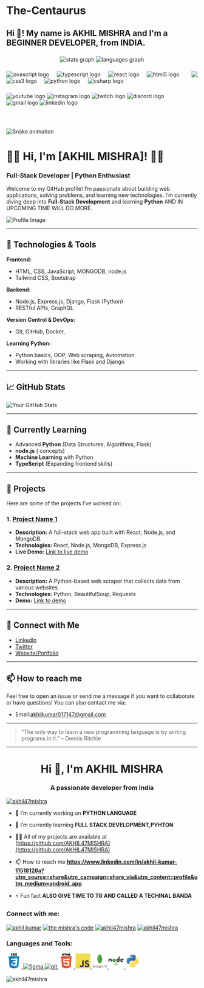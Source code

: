 # The-Centaurus


<h2 align="left">Hi 👋! My name is AKHIL MISHRA and I'm a BEGINNER DEVELOPER, from INDIA.</h2>

###

<div align="center">
  <img src="https://github-readme-stats.vercel.app/api?username=maurodesouza&hide_title=false&hide_rank=false&show_icons=true&include_all_commits=true&count_private=true&disable_animations=false&theme=dracula&locale=en&hide_border=false" height="150" alt="stats graph"  />
  <img src="https://github-readme-stats.vercel.app/api/top-langs?username=maurodesouza&locale=en&hide_title=false&layout=compact&card_width=320&langs_count=5&theme=dracula&hide_border=false" height="150" alt="languages graph"  />
</div>

###

<img align="right" height="150" src="https://i.imgflip.com/65efzo.gif"  />

###

<div align="left">
  <img src="https://cdn.jsdelivr.net/gh/devicons/devicon/icons/javascript/javascript-original.svg" height="30" alt="javascript logo"  />
  <img width="12" />
  <img src="https://cdn.jsdelivr.net/gh/devicons/devicon/icons/typescript/typescript-original.svg" height="30" alt="typescript logo"  />
  <img width="12" />
  <img src="https://cdn.jsdelivr.net/gh/devicons/devicon/icons/react/react-original.svg" height="30" alt="react logo"  />
  <img width="12" />
  <img src="https://cdn.jsdelivr.net/gh/devicons/devicon/icons/html5/html5-original.svg" height="30" alt="html5 logo"  />
  <img width="12" />
  <img src="https://cdn.jsdelivr.net/gh/devicons/devicon/icons/css3/css3-original.svg" height="30" alt="css3 logo"  />
  <img width="12" />
  <img src="https://cdn.jsdelivr.net/gh/devicons/devicon/icons/python/python-original.svg" height="30" alt="python logo"  />
  <img width="12" />
  <img src="https://cdn.jsdelivr.net/gh/devicons/devicon/icons/csharp/csharp-original.svg" height="30" alt="csharp logo"  />
</div>

###

<div align="left">
  <img src="https://img.shields.io/static/v1?message=Youtube&logo=youtube&label=&color=FF0000&logoColor=white&labelColor=&style=for-the-badge" height="35" alt="youtube logo"  />
  <img src="https://img.shields.io/static/v1?message=Instagram&logo=instagram&label=&color=E4405F&logoColor=white&labelColor=&style=for-the-badge" height="35" alt="instagram logo"  />
  <img src="https://img.shields.io/static/v1?message=Twitch&logo=twitch&label=&color=9146FF&logoColor=white&labelColor=&style=for-the-badge" height="35" alt="twitch logo"  />
  <img src="https://img.shields.io/static/v1?message=Discord&logo=discord&label=&color=7289DA&logoColor=white&labelColor=&style=for-the-badge" height="35" alt="discord logo"  />
  <img src="https://img.shields.io/static/v1?message=Gmail&logo=gmail&label=&color=D14836&logoColor=white&labelColor=&style=for-the-badge" height="35" alt="gmail logo"  />
  <img src="https://img.shields.io/static/v1?message=LinkedIn&logo=linkedin&label=&color=0077B5&logoColor=white&labelColor=&style=for-the-badge" height="35" alt="linkedin logo"  />
</div>

###

<br clear="both">

<img src="https://raw.githubusercontent.com/maurodesouza/maurodesouza/output/snake.svg" alt="Snake animation" />

###

# 👨‍💻 Hi, I'm [AKHIL MISHRA]! 👩‍💻

### Full-Stack Developer | Python Enthusiast

Welcome to my GitHub profile! I’m passionate about building web applications, solving problems, and learning new technologies. I’m currently diving deep into **Full-Stack Development** and learning **Python** AND IN UPCOMING TIME WILL DO MORE.

![Profile Image](https://your-image-url.com) <!-- Replace with your image URL -->

---

## 🔧 Technologies & Tools

**Frontend:**  
- HTML, CSS, JavaScript, MONGODB, node.js  
- Tailwind CSS, Bootstrap

**Backend:**  
- Node.js, Express.js, Django, Flask (Python)  
- RESTful APIs, GraphQL



**Version Control & DevOps:**  
- Git, GitHub, Docker, 

**Learning Python:**  
- Python basics, OOP, Web scraping, Automation  
- Working with libraries like Flask and Django

---

## 📈 GitHub Stats

![Your GitHub Stats](https://github-readme-stats.vercel.app/api?username=akhil47mishra&show_icons=true&hide_title=true&count_private=true&hide=prs)  
<!-- Replace 'your-username' with your GitHub username -->

---

## 🌱 Currently Learning

- Advanced **Python** (Data Structures, Algorithms, Flask)
- **node.js** ( concepts)
- **Machine Learning** with Python
- **TypeScript** (Expanding frontend skills)

---

## 💼 Projects

Here are some of the projects I’ve worked on:

### 1. [Project Name 1](https://github.com/your-username/project-1)
- **Description:** A full-stack web app built with React, Node.js, and MongoDB.  
- **Technologies:** React, Node.js, MongoDB, Express.js  
- **Live Demo:** [Link to live demo](https://your-demo-link.com)

### 2. [Project Name 2](https://github.com/your-username/project-2)
- **Description:** A Python-based web scraper that collects data from various websites.  
- **Technologies:** Python, BeautifulSoup, Requests  
- **Demo:** [Link to demo](https://your-demo-link.com)

---

## 🌟 Connect with Me

- [LinkedIn](https://www.linkedin.com/in/akhil-kumar-11518128a?utm_source=share&utm_campaign=share_via&utm_content=profile&utm_medium=android_app)
- [Twitter](https://twitter.com/your-profile)
- [Website/Portfolio](https://your-portfolio.com)

---

## 📫 How to reach me

Feel free to open an issue or send me a message if you want to collaborate or have questions! You can also contact me via:

- Email:akhilkumar017147@gmail.com

---

> “The only way to learn a new programming language is by writing programs in it.” – Dennis Ritchie

---























<h1 align="center">Hi 👋, I'm AKHIL MISHRA</h1>
<h3 align="center">A passionate developer from India</h3>

<p align="left"> <a href="https://github.com/ryo-ma/github-profile-trophy"><img src="https://github-profile-trophy.vercel.app/?username=akhil47mishra" alt="akhil47mishra" /></a> </p>

- 🔭 I’m currently working on **PYTHON LANGUAGE**

- 🌱 I’m currently learning **FULL STACK DEVELOPMENT,PYHTON**

- 👨‍💻 All of my projects are available at [https://github.com/AKHIL47MISHRA](https://github.com/AKHIL47MISHRA)

- 📫 How to reach me **https://www.linkedin.com/in/akhil-kumar-11518128a?utm_source=share&utm_campaign=share_via&utm_content=profile&utm_medium=android_app**

- ⚡ Fun fact **ALSO GIVE TIME TO TG AND CALLED A TECHINAL BANDA**

<h3 align="left">Connect with me:</h3>
<p align="left">
<a href="https://linkedin.com/in/akhil kumar" target="blank"><img align="center" src="https://raw.githubusercontent.com/rahuldkjain/github-profile-readme-generator/master/src/images/icons/Social/linked-in-alt.svg" alt="akhil kumar" height="30" width="40" /></a>
<a href="https://www.youtube.com/c/the mishra's code" target="blank"><img align="center" src="https://raw.githubusercontent.com/rahuldkjain/github-profile-readme-generator/master/src/images/icons/Social/youtube.svg" alt="the mishra's code" height="30" width="40" /></a>
<a href="https://www.codechef.com/users/akhil47mishra" target="blank"><img align="center" src="https://cdn.jsdelivr.net/npm/simple-icons@3.1.0/icons/codechef.svg" alt="akhil47mishra" height="30" width="40" /></a>
<a href="https://www.leetcode.com/akhil47mishra" target="blank"><img align="center" src="https://raw.githubusercontent.com/rahuldkjain/github-profile-readme-generator/master/src/images/icons/Social/leet-code.svg" alt="akhil47mishra" height="30" width="40" /></a>
</p>

<h3 align="left">Languages and Tools:</h3>
<p align="left"> <a href="https://www.w3schools.com/css/" target="_blank" rel="noreferrer"> <img src="https://raw.githubusercontent.com/devicons/devicon/master/icons/css3/css3-original-wordmark.svg" alt="css3" width="40" height="40"/> </a> <a href="https://www.figma.com/" target="_blank" rel="noreferrer"> <img src="https://www.vectorlogo.zone/logos/figma/figma-icon.svg" alt="figma" width="40" height="40"/> </a> <a href="https://git-scm.com/" target="_blank" rel="noreferrer"> <img src="https://www.vectorlogo.zone/logos/git-scm/git-scm-icon.svg" alt="git" width="40" height="40"/> </a> <a href="https://www.w3.org/html/" target="_blank" rel="noreferrer"> <img src="https://raw.githubusercontent.com/devicons/devicon/master/icons/html5/html5-original-wordmark.svg" alt="html5" width="40" height="40"/> </a> <a href="https://developer.mozilla.org/en-US/docs/Web/JavaScript" target="_blank" rel="noreferrer"> <img src="https://raw.githubusercontent.com/devicons/devicon/master/icons/javascript/javascript-original.svg" alt="javascript" width="40" height="40"/> </a> <a href="https://www.mongodb.com/" target="_blank" rel="noreferrer"> <img src="https://raw.githubusercontent.com/devicons/devicon/master/icons/mongodb/mongodb-original-wordmark.svg" alt="mongodb" width="40" height="40"/> </a> <a href="https://nodejs.org" target="_blank" rel="noreferrer"> <img src="https://raw.githubusercontent.com/devicons/devicon/master/icons/nodejs/nodejs-original-wordmark.svg" alt="nodejs" width="40" height="40"/> </a> <a href="https://www.python.org" target="_blank" rel="noreferrer"> <img src="https://raw.githubusercontent.com/devicons/devicon/master/icons/python/python-original.svg" alt="python" width="40" height="40"/> </a> </p>

<p><img align="center" src="https://github-readme-stats.vercel.app/api/top-langs?username=akhil47mishra&show_icons=true&locale=en&layout=compact" alt="akhil47mishra" /></p>
